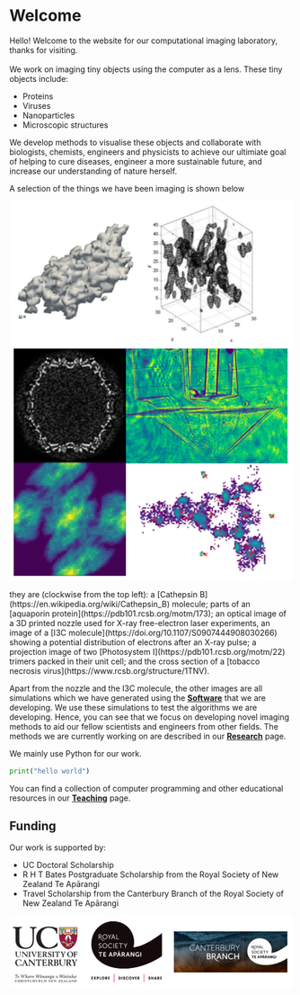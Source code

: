 # Welcome

Hello! Welcome to the website for our computational imaging laboratory, thanks for visiting.
<br>
<br>
We work on imaging tiny objects using the computer as a lens. These tiny objects include:
* Proteins
* Viruses
* Nanoparticles
* Microscopic structures

We develop methods to visualise these objects and collaborate with biologists, chemists, engineers and physicists to achieve our ultimiate goal of helping to cure diseases, engineer a more sustainable future, and increase our understanding of nature herself.

A selection of the things we have been imaging is shown below
<p align="center">
  <img src="figs/index_0.png" width="550" />
</p>
they are (clockwise from the top left): a [Cathepsin B](https://en.wikipedia.org/wiki/Cathepsin_B) molecule; parts of an [aquaporin protein](https://pdb101.rcsb.org/motm/173); an optical image of a 3D printed nozzle used for X-ray free-electron laser experiments, an image of a [I3C molecule](https://doi.org/10.1107/S0907444908030266) showing a potential distribution of electrons after an X-ray pulse; a projection image of two [Photosystem I](https://pdb101.rcsb.org/motm/22) trimers packed in their unit cell; and the cross section of a [tobacco necrosis virus](https://www.rcsb.org/structure/1TNV).

Apart from the nozzle and the I3C molecule, the other images are all simulations which we have generated using the **[Software](software.md)** that we are developing. We use these simulations to test the algorithms we are developing. Hence, you can see that we focus on developing novel imaging methods to aid our fellow scientists and engineers from other fields. The methods we are currently working on are described in our **[Research](research.md)** page.

We mainly use Python for our work.
```python
print("hello world")
```
You can find a collection of computer programming and other educational resources in our **[Teaching](teaching.md)** page.



## Funding 
Our work is supported by:
* UC Doctoral Scholarship
* R H T Bates Postgraduate Scholarship from the Royal Society of New Zealand Te Apārangi
* Travel Scholarship from the Canterbury Branch of the Royal Society of New Zealand Te Apārangi

<p align="center">
<img align="center" src="figs/funding.png" width="600">
</p>

